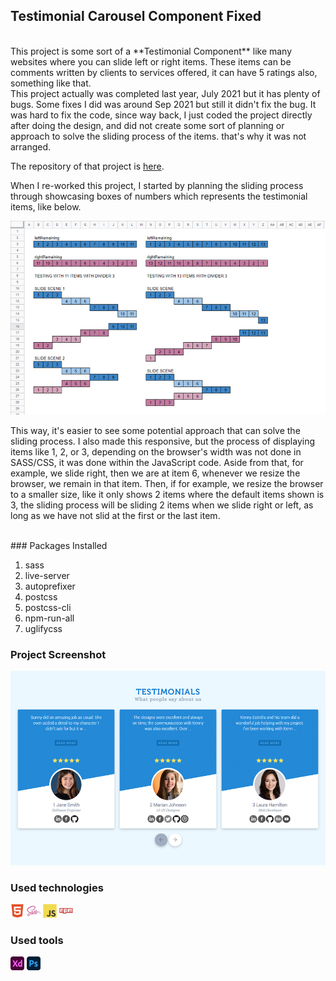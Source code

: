 ## Testimonial Carousel Component Fixed

<br />
This project is some sort of a **Testimonial Component** like many websites where you can slide left or right items. These items can be comments written by clients to services offered, it can have 5 ratings also, something like that.

<br />
This project actually was completed last year, July 2021 but it has plenty of bugs. Some fixes I did was around Sep 2021 but still it didn't fix the bug. It was hard to fix the code, since way back, I just coded the project directly after doing the design, and did not create some sort of planning or approach to solve the sliding process of the items. that's why it was not arranged. 

The repository of that project is [here](https://github.com/kennyestrellaworks/testimonial-carousel-2/).

When I re-worked this project, I started by planning the sliding process through showcasing boxes of numbers which represents the testimonial items, like below.

![planning-1](planning-1.jpg)

This way, it's easier to see some potential approach that can solve the sliding process. I also made this responsive, but the process of displaying items like 1, 2, or 3, depending on the browser's width was not done in SASS/CSS, it was done within the JavaScript code. Aside from that, for example, we slide right, then we are at item 6, whenever we resize the browser, we remain in that item. Then, if for example, we resize the browser to a smaller size, like it only shows 2 items where the default items shown is 3, the sliding process will be sliding 2 items when we slide right or left, as long as we have not slid at the first or the last item.

<br />
### Packages Installed

1. sass
2. live-server
3. autoprefixer
4. postcss
5. postcss-cli
6. npm-run-all
7. uglifycss

### Project Screenshot

![project-preview](project-preview.jpg)

### Used technologies
<img width="22px" src="html5-plain.svg"> <img width="22px" src="sass-original.svg"> <img width="22px" src="javascript-original.svg"> <img width="22px" src="npm-original-wordmark.svg">

###  Used tools
<img width="22px" src="xd-plain.svg"> <img width="22px" src="photoshop-plain.svg">